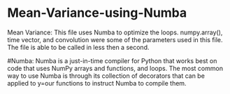 # Mean-Variance-using-Numba

Mean Variance: This file uses Numba to optimize the loops. numpy.array(), time vector, and convolution were some of the parameters used in this file.
The file is able to be called in less then a second.

#Numba: Numba is a just-in-time compiler for Python that works best on code that uses NumPy arrays and functions, and loops.
The most common way to use Numba is through its collection of decorators that can be applied to y=our functions to instruct Numba to compile them.

